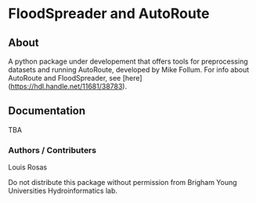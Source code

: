 # FloodSpreader and AutoRoute

## About
A python package under developement that offers tools for preprocessing datasets and running AutoRoute, developed by Mike Follum. For info about AutoRoute and FloodSpreader, see [here] (https://hdl.handle.net/11681/38783). 

## Documentation
TBA

### Authors / Contributers
Louis Rosas

Do not distribute this package without permission from Brigham Young Universities Hydroinformatics lab.
